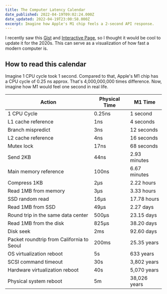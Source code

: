 ```yaml
---
title: The Computer Latency Calendar
date_published: 2022-04-19T09:02:24.000Z
date_updated: 2022-04-19T23:00:58.000Z
excerpt: Imagine how Apple's M1 chip feels a 2-second API response.
---
```


I recently saw this [Gist](https://gist.github.com/hellerbarde/2843375) and [Interactive Page](https://colin-scott.github.io/personal_website/research/interactive_latency.html), so I thought it would be cool to update it for the 2020s. This can serve as a visualization of how fast a modern computer is.

## How to read this calendar

Imagine 1 CPU cycle took 1 second. Compared to that, Apple's M1 chip has a CPU cycle of 0.25 ns approx. That's 4,000,000,000 times difference. Now, imagine how M1 would feel one second in real life.

| Action                                    | Physical Time | M1 Time      |
| ----------------------------------------- | ------------- | ------------ |
| 1 CPU Cycle                               | 0.25ns        | 1 second     |
| L1 cache reference                        | 1ns           | 4 seconds    |
| Branch mispredict                         | 3ns           | 12 seconds   |
| L2 cache reference                        | 4ns           | 16 seconds   |
| Mutex lock                                | 17ns          | 68 seconds   |
| Send 2KB                                  | 44ns          | 2.93 minutes |
| Main memory reference                     | 100ns         | 6.67 minutes |
| Compress 1KB                              | 2μs           | 2.22 hours   |
| Read 1MB from memory                      | 3μs           | 3.33 hours   |
| SSD random read                           | 16μs          | 17.78 hours  |
| Read 1MB from SSD                         | 49μs          | 2.27 days    |
| Round trip in the same data center        | 500μs         | 23.15 days   |
| Read 1MB from the disk                    | 825μs         | 38.20 days   |
| Disk seek                                 | 2ms           | 92.60 days   |
| Packet roundtrip from California to Seoul | 200ms         | 25.35 years  |
| OS virtualization reboot                  | 5s            | 633 years    |
| SCSI command timeout                      | 30s           | 3,802 years  |
| Hardware virtualization reboot            | 40s           | 5,070 years  |
| Physical system reboot                    | 5m            | 38,026 years |
